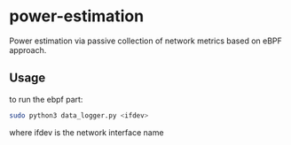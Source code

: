 # power-estimation

Power estimation via passive collection of network metrics based on eBPF approach.

## Usage

to run the ebpf part:

```bash
sudo python3 data_logger.py <ifdev>
```
where ifdev is the network interface name
